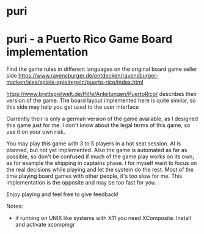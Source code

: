 # puri
puri - a Puerto Rico Game Board implementation
====

Find the game rules in different languages on the original board game seller side
https://www.ravensburger.de/entdecken/ravensburger-marken/alea/spiele-spielregeln/puerto-rico/index.html

https://www.brettspielwelt.de/Hilfe/Anleitungen/PuertoRico/
describes their version of the game. The board layout implemented here is quite similar, so this side may help you get used to 
the user interface

Currently their is only a german version of the game available, as I designed this game just for me. I don't know about
the legal terms of this game, so use it on your own risk.

You may play this game with 3 to 5 players in a hot seat session. AI is planned, but not yet implemented. Also the game
is automated as far as possible, so don't be confused if much of the game play works on its own, as for example the
shipping in captains phase. I for myself want to focus on the real decisions while playing and let the system do the rest.
Most of the time playing board games with other people, it's too slow for me. This implementation is the opposite and may
be too fast for you.

Enjoy playing and feel free to give feedback!

Notes:

* if running on UNIX like systems with X11 you need XComposite. Install and activate xcompmgr